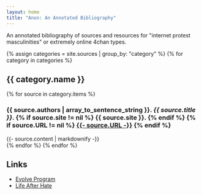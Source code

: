 ```yaml
---
layout: home
title: "Anon: An Annotated Bibliography"
---
```


An annotated bibliography of sources and resources for "internet
protest masculinities" or extremely online 4chan types.

<!-- - Martin Kantor. *Distancing: Avoidant Personality Disorder*. -->

<!-- - name:  Far-Right Canon -->
<!-- - J. R. R. Tolkien. *The Lord of the Rings* -->
<!-- - Andrew Anglin. [*A Normie's Guide to the Alt-Right*](https://web.archive.org/web/20231210135756/https://dailystormer.in/a-normies-guide-to-the-alt-right/). -->
<!-- - Andrew Mac Donald (William Pierce). [*The Turner Diaries*](https://archive.org/details/the-turner-diaries-andrew-mac-donald-william-pierce). -->
<!-- Philosphy -->
<!-- + Albert Camus. *The Rebel*. -->
<!-- + Max Stirner. The Unique and Its Property -->
{% assign categories = site.sources | group_by: "category" %}
{% for category in categories %}
  <h2>{{ category.name }}</h2>
  {% for source in category.items %}
  <section class="bib">
    <h3 class="bib-title">
      {{ source.authors | array_to_sentence_string }}.
      <i>{{ source.title }}</i>.
      {% if source.site != nil %}
      {{ source.site }}.
      {% endif %}
      {% if source.URL != nil %}
      <a href="{{- source.URL -}}">{{- source.URL -}}</a>
      {% endif %}
    </h3>
    <div class="bib-anno">
    {{- source.content | markdownify -}}
    </div>
  </section>
  {% endfor %}
{% endfor %}

## Links

+ [Evolve Program](https://evolveprogram.ca)
+ [Life After Hate](https://lifeafterhate.org)
